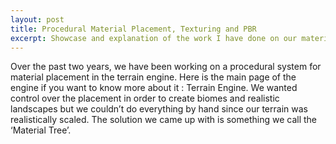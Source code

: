 ```yaml
---
layout: post
title: Procedural Material Placement, Texturing and PBR
excerpt: Showcase and explanation of the work I have done on our material placement workflow in the terrain engine.
---
```


Over the past two years, we have been working on a procedural system for material placement in the terrain engine. Here is the main page of the engine if you want to know more about it : Terrain Engine. 
We wanted control over the placement in order to create biomes and realistic landscapes but we couldn’t do everything by hand since our terrain was realistically scaled. The solution we came up with is something we call the ‘Material Tree’.



